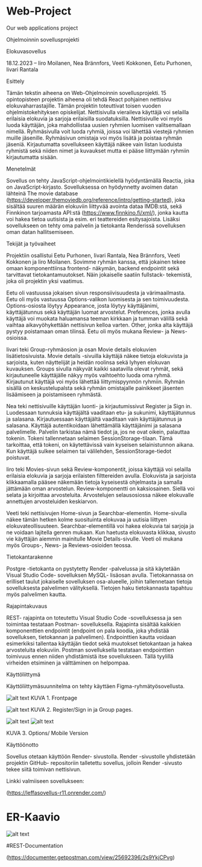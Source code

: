 # Web-Project
Our web applications project

Ohjelmoinnin sovellusprojekti 

Elokuvasovellus 

 
18.12.2023 – Iiro Moilanen, Nea Brännfors, Veeti Kokkonen, Eetu Purhonen, Iivari Rantala 

 

Esittely 

Tämän tekstin aiheena on Web-Ohjelmoinnin sovellusprojekti. 15 opintopisteen projektin aiheena oli tehdä React pohjainen nettisivu elokuvaharrastajille. Tämän projektin toteuttivat toisen vuoden ohjelmistokehityksen opiskelijat. Nettisivulla vieraileva käyttäjä voi selailla erilaisia elokuvia ja sarjoja erilaisilla suodatuksilla.  Nettisivulle voi myös luoda käyttäjän, joka mahdollistaa uusien ryhmien luomisen valitsemallaan nimellä. Ryhmäsivulla voit luoda ryhmiä, joissa voi lähettää viestejä ryhmien muille jäsenille. Ryhmäsivun omistaja voi myös lisätä ja poistaa ryhmän jäseniä. Kirjautumatta sovellukseen käyttäjä näkee vain listan luoduista ryhmistä sekä niiden nimet ja kuvaukset mutta ei pääse liittymään ryhmiin kirjautumatta sisään. 

 

Menetelmät 

Sovellus on tehty JavaScript-ohjelmointikielellä hyödyntämällä Reactia, joka on JavaScript-kirjasto. Sovelluksessa on hyödynnetty avoimen datan lähteinä The movie database (https://developer.themoviedb.org/reference/intro/getting-started), joka sisältää suuren määrän elokuviin liittyvää avointa dataa IMDB:stä, sekä Finnkinon tarjoamasta API:stä (https://www.finnkino.fi/xml/), jonka kautta voi hakea tietoa uutisista ja esim. eri teattereiden esitysajoista. Lisäksi sovellukseen on tehty oma palvelin ja tietokanta Renderissä sovelluksen oman datan hallitsemiseen. 

 

Tekijät ja työvaiheet 

Projektiin osallistui Eetu Purhonen, Iivari Rantala, Nea Brännfors, Veeti Kokkonen ja Iiro Moilanen. Sovimme ryhmän kanssa, että jokainen tekee omaan komponenttiinsa frontend- näkymän, backend endpointit sekä tarvittavat tietokantamuutokset. Näin jokaiselle saatiin fullstack- tekemistä, joka oli projektin yksi vaatimus.   

 

Eetu oli vastuussa jokaisen sivun responsiivisuudesta ja värimaailmasta. Eetu oli myös vastuussa Options-valikon luomisesta ja sen toimivuudesta. Options-osiosta löytyy Appearance, josta löytyy käyttäjänimi, käyttäjätunnus sekä käyttäjän luomat arvostelut. Preferences, jonka avulla käyttäjä voi muokata haluamansa teeman kirkkaan ja tumman välillä sekä vaihtaa aikavyöhykettään nettisivun kelloa varten. Other, jonka alta käyttäjä pystyy poistamaan oman tilinsä. Eetu oli myös mukana Review- ja News-osioissa. 

 

Iivari teki Group-ryhmäosion ja osan Movie details elokuvien lisätietosivuista. Movie details -sivuilla käyttäjä näkee tietoja elokuvista ja sarjoista, kuten näyttelijät ja heidän roolinsa sekä lyhyen elokuvan kuvauksen. Groups sivulla näkyvät kaikki saatavilla olevat ryhmät, sekä kirjautuneelle käyttäjälle näkyy myös vaihtoehto luoda oma ryhmä. Kirjautunut käyttäjä voi myös lähettää liittymispyynnön ryhmiin. Ryhmän sisällä on keskustelupalsta sekä ryhmän omistajalle painikkeet jäsenten lisäämiseen ja poistamiseen ryhmästä.  

 
Nea teki nettisivuille käyttäjän luonti- ja kirjautumissivut Register ja Sign in. Luodessaan tunnuksia käyttäjältä vaaditaan etu- ja sukunimi, käyttäjätunnus ja salasana. Kirjautuessaan käyttäjältä vaaditaan vain käyttäjätunnus ja salasana. Käyttäjä autentikoidaan lähettämällä käyttäjänimi ja salasana palvelimelle. Palvelin tarkistaa nämä tiedot ja, jos ne ovat oikein, palauttaa tokenin. Tokeni tallennetaan selaimen SessionStorage-tilaan. Tämä tarkoittaa, että tokeni, on käytettävissä vain kyseisen selainistunnon aikana. Kun käyttäjä sulkee selaimen tai välilehden, SessionStorage-tiedot poistuvat. 
 

Iiro teki Movies-sivun sekä Review-komponentit, joissa käyttäjä voi selailla erilaisia elokuvia ja sarjoja erilaisten filttereiden avulla. Elokuvista ja sarjoista klikkaamalla pääsee näkemään tietoja kyseisestä ohjelmasta ja samalla jättämään oman arvostelun. Review-komponentti on kaksiosainen. Siellä voi selata ja kirjoittaa arvosteluita. Arvostelujen selausosiossa näkee elokuvalle annettujen arvosteluiden keskiarvon. 
 

Veeti teki nettisivujen Home-sivun ja Searchbar-elementin. Home-sivulla näkee tämän hetken kolme suosituinta elokuvaa ja uutisia liittyen elokuvateollisuuteen. Searchbar-elementillä voi hakea elokuvia tai sarjoja ja ne voidaan lajitella genren mukaan. Kun haetusta elokuvasta klikkaa, sivusto vie käyttäjän aiemmin mainitulle Movie Details-sivulle. Veeti oli mukana myös Groups-, News- ja Reviews-osioiden teossa.  

 

 

Tietokantarakenne 

Postgre -tietokanta on pystytetty Render -palvelussa ja sitä käytetään Visual Studio Code- sovelluksen MySQL- lisäosan avulla. Tietokannassa on erilliset taulut jokaiselle sovelluksen osa-alueelle, joihin tallennetaan tietoja sovelluksesta palvelimen välityksellä. Tietojen haku tietokannasta tapahtuu myös palvelimen kautta. 

 

 

Rajapintakuvaus 

REST- rajapinta on toteutettu Visual Studio Code -sovelluksessa ja sen toimintaa testataan Postman- sovelluksella. Rajapinta sisältää kaikkien komponenttien endpointit (endpoint on pala koodia, joka yhdistää sovelluksen, tietokannan ja palvelimen). Endpointtien kautta voidaan esimerkiksi tallentaa käyttäjän tiedot sekä muutokset tietokantaan ja hakea arvosteluita elokuviin. Postman sovelluksella testataan endpointtien toimivuus ennen niiden yhdistämistä itse sovellukseen. Tällä tyylillä virheiden etsiminen ja välttäminen on helpompaa.  

 

Käyttöliittymä 

 Käyttöliittymäsuunnitelma on tehty käyttäen Figma-ryhmätyösovellusta. 

![alt text](https://cdn.discordapp.com/attachments/1171772409540522045/1172153067051958302/image.png?ex=655f479c&is=654cd29c&hm=a6f771bec1af3611bdf4243c13bbf62dca28d28c9c439b0f61240a358d3a2c29&)
KUVA 1. Frontpage 

![alt text](https://cdn.discordapp.com/attachments/1171772409540522045/1172152928157564948/image.png?ex=655f477b&is=654cd27b&hm=378132982c3e88a8c7c647a7b3fe83b35a18b1e9b32d1c2ff52e49154d59320c&)
KUVA 2. Register/Sign in ja Group pages. 

![alt text](https://cdn.discordapp.com/attachments/1171772409540522045/1172153357469765712/image.png?ex=655f47e1&is=654cd2e1&hm=8e5edcb61ca0ebe032fa1a40ee497a0e73ae9da4f0b533dc07996a35d1f5d5f4&)
![alt text](https://cdn.discordapp.com/attachments/1171772409540522045/1172153172006027335/image.png?ex=655f47b5&is=654cd2b5&hm=27731c4d2201262cd68c22ae01351589b838f85ea8208bb577297ad2bb9a73b1&)

KUVA 3. Options/ Mobile Version 

Käyttöönotto 

Sovellus otetaan käyttöön Render- sivustolla. Render -sivustolle yhdistetään projektin GitHub- repositoriin talletettu sovellus, jolloin Render -sivusto tekee siitä toimivan nettisivun.  

Linkki valmiiseen sovellukseen:  

(https://leffasovellus-r11.onrender.com/) 

 


# ER-Kaavio
![alt text](https://cdn.discordapp.com/attachments/1171772409540522045/1171782631294238720/image.png?ex=655dee9d&is=654b799d&hm=230785bd66b535bf17198f4a1ed7a1eec6088b9d6c21a4113a45ae7ff5cd17e7&)

#REST-Documentation

(https://documenter.getpostman.com/view/25692396/2s9YkjCPvg)
